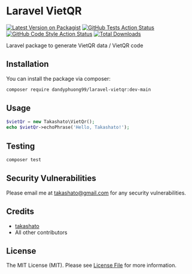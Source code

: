 # Laravel VietQR

[![Latest Version on Packagist](https://img.shields.io/packagist/v/takashato/laravel-vietqr.svg?style=flat-square)](https://packagist.org/packages/takashato/laravel-vietqr)
[![GitHub Tests Action Status](https://img.shields.io/github/workflow/status/takashato/laravel-vietqr/run-tests?label=tests)](https://github.com/takashato/laravel-vietqr/actions?query=workflow%3Arun-tests+branch%3Amain)
[![GitHub Code Style Action Status](https://img.shields.io/github/workflow/status/takashato/laravel-vietqr/Fix%20PHP%20code%20style%20issues?label=code%20style)](https://github.com/takashato/laravel-vietqr/actions?query=workflow%3A"Fix+PHP+code+style+issues"+branch%3Amain)
[![Total Downloads](https://img.shields.io/packagist/dt/takashato/laravel-vietqr.svg?style=flat-square)](https://packagist.org/packages/takashato/laravel-vietqr)

Laravel package to generate VietQR data / VietQR code

## Installation

You can install the package via composer:

```bash
composer require dandyphuong99/laravel-vietqr:dev-main
```

## Usage

```php
$vietQr = new Takashato\VietQr();
echo $vietQr->echoPhrase('Hello, Takashato!');
```

## Testing

```bash
composer test
```

## Security Vulnerabilities

Please email me at takashato@gmail.com for any security vulnerabilities.

## Credits

- [takashato](https://github.com/takashato)
- All other contributors

## License

The MIT License (MIT). Please see [License File](LICENSE.md) for more information.
